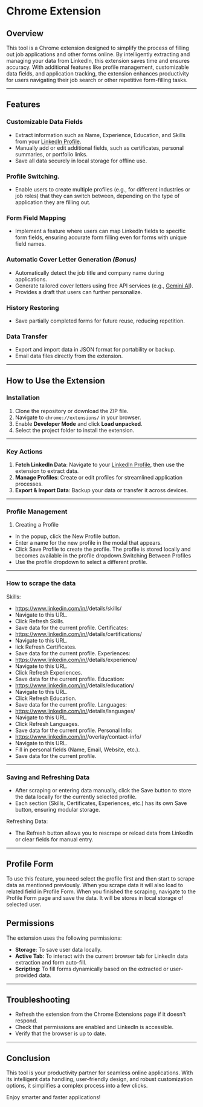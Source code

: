 # Chrome Extension

## Overview

This tool is a Chrome extension designed to simplify the process of filling out job applications and other forms online. By intelligently extracting and managing your data from LinkedIn, this extension saves time and ensures accuracy. With additional features like profile management, customizable data fields, and application tracking, the extension enhances productivity for users navigating their job search or other repetitive form-filling tasks.

---

## Features

###  Customizable Data Fields
- Extract information such as Name, Experience, Education, and Skills from your [LinkedIn Profile](https://www.linkedin.com/in/username-6a2936233/).
- Manually add or edit additional fields, such as certificates, personal summaries, or portfolio links.
- Save all data securely in local storage for offline use.

### Profile Switching. 
-   Enable users to create multiple profiles (e.g., for different industries or job roles) that they can switch between, depending on the type of application they are filling out.

### Form Field Mapping 
-   Implement a feature where users can map LinkedIn fields to specific form fields, ensuring accurate form filling even for forms with unique field names.

###  Automatic Cover Letter Generation *(Bonus)*
- Automatically detect the job title and company name during applications.
- Generate tailored cover letters using free API services (e.g., [Gemini AI](https://ai.google.dev/pricing#1_5flash)).
- Provides a draft that users can further personalize.

###  History Restoring
- Save partially completed forms for future reuse, reducing repetition.

###  Data Transfer
- Export and import data in JSON format for portability or backup.
- Email data files directly from the extension.

---

## How to Use the Extension

### Installation
1. Clone the repository or download the ZIP file.
2. Navigate to `chrome://extensions/` in your browser.
3. Enable **Developer Mode** and click **Load unpacked**.
4. Select the project folder to install the extension.

---

### Key Actions
1. **Fetch LinkedIn Data**: Navigate to your [LinkedIn Profile](https://www.linkedin.com/in/username-6a2936233/), then use the extension to extract data.
2. **Manage Profiles**: Create or edit profiles for streamlined application processes.
3. **Export & Import Data**: Backup your data or transfer it across devices.

---

### Profile Management
1. Creating a Profile
-   In the popup, click the New Profile button.
-   Enter a name for the new profile in the modal that appears.
-   Click Save Profile to create the profile. The profile is stored locally and becomes available in the profile dropdown.Switching Between Profiles
-   Use the profile dropdown to select a different profile.

---

### How to scrape the data
Skills:	
-   https://www.linkedin.com/in/<profile-username>/details/skills/	
-   Navigate to this URL.
-   Click Refresh Skills.
-   Save data for the current profile.
Certificates:	
-   https://www.linkedin.com/in/<profile-username>/details/certifications/	
-   Navigate to this URL.
-   lick Refresh Certificates.
-   Save data for the current profile.
Experiences: 
-   https://www.linkedin.com/in/<profile-username>/details/experience/ 
-   Navigate to this URL.
-   Click Refresh Experiences.
-   Save data for the current profile.
Education:	
-   https://www.linkedin.com/in/<profile-username>/details/education/	
-   Navigate to this URL.
-   Click Refresh Education.
-   Save data for the current profile.
Languages: 
-   https://www.linkedin.com/in/<profile-username>/details/languages/	
-   Navigate to this URL.
-   Click Refresh Languages.
-   Save data for the current profile.
Personal Info:	
-   https://www.linkedin.com/in/<profile-username>/overlay/contact-info/	
-   Navigate to this URL.
-   Fill in personal fields (Name, Email, Website, etc.).
-   Save data for the current profile.

---

### Saving and Refreshing Data
-   After scraping or entering data manually, click the Save button to store the data locally for the currently selected profile.
-   Each section (Skills, Certificates, Experiences, etc.) has its own Save button, ensuring modular storage.

Refreshing Data:
-   The Refresh button allows you to rescrape or reload data from LinkedIn or clear fields for manual entry.

---

## Profile Form
To use this feature, you need select the profile first and then start to scrape data as mentioned previously. When you scrape data it will also load to related field in Profile Form. When you finished the scraping, navigate to the Profile Form page and save the data. It will be stores in local storage of selected user.


## Permissions

The extension uses the following permissions:
- **Storage**: To save user data locally.
- **Active Tab**: To interact with the current browser tab for LinkedIn data extraction and form auto-fill.
- **Scripting**: To fill forms dynamically based on the extracted or user-provided data.

---

## Troubleshooting
- Refresh the extension from the Chrome Extensions page if it doesn't respond.
- Check that permissions are enabled and LinkedIn is accessible.
- Verify that the browser is up to date.

---

## Conclusion

This tool is your productivity partner for seamless online applications. With its intelligent data handling, user-friendly design, and robust customization options, it simplifies a complex process into a few clicks.

Enjoy smarter and faster applications!
